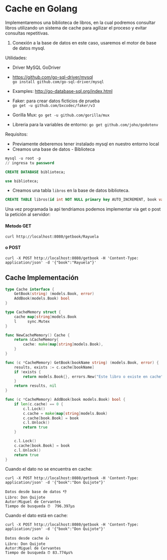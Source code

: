 # Cache en Golang

Implementaremos una biblioteca de libros, en la cual podremos consultar libros utilizando un sistema de cache para agilizar el proceso y evitar consultas repetitivas.

1. Conexión a la base de datos en este caso, usaremos el motor de base de datos mysql. 

Utilidades: 
 - Driver MySQL GoDriver
 - https://github.com/go-sql-driver/mysql  
  ```go install github.com/go-sql-driver/mysql``` 

 - Examples: http://go-database-sql.org/index.html
 - Faker: para crear datos ficticios de prueba  
  ```go get -u github.com/bxcodec/faker/v3```
 - Gorilla Mux: 
 ```go get -u github.com/gorilla/mux```
 - Libreria para la variables de entorno:
 ```go get github.com/joho/godotenv```

    

Requisitos: 
- Previamente deberemos tener instalado mysql en nuestro entorno local
- Creamos una base de datos - Biblioteca

```sql
mysql -u root -p
// ingresa tu password
```

```sql
CREATE DATABASE biblioteca;
```

```sql
use biblioteca;
```
  - Creamos una tabla ```libros``` en la base de datos biblioteca.

```sql
CREATE TABLE libros(id int NOT NULL primary key AUTO_INCREMENT, book varchar(255) NOT NULL, author varchar(255) NOT NULL, created_at DATETIME NOT NULL, updated_at DATETIME NOT NULL);
```


Una vez programada la api tendriamos podemos implementar via get o post la petición al servidor:

#### Metodo GET 
  ```curl http://localhost:8080/getbook/Rayuela``` 

#### o POST
  ```curl -X POST http://localhost:8080/getbook -H 'Content-Type: application/json' -d '{"book":"Rayuela"}'```

## Cache Implementación

```go
type Cache interface {
	GetBook(string) (models.Book, error)
	AddBook(models.Book) bool
}

type CacheMemory struct {
	cache map[string]models.Book
	l     sync.Mutex
}

func NewCacheMemory() Cache {
	return &CacheMemory{
		cache: make(map[string]models.Book),
	}
}

func (c *CacheMemory) GetBook(bookName string) (models.Book, error) {
	results, exists := c.cache[bookName]
	if !exists {
		return models.Book{}, errors.New("Este libro o existe en cache")
	}
	return results, nil
}

func (c *CacheMemory) AddBook(book models.Book) bool {
	if len(c.cache) == 0 {
		c.l.Lock()
		c.cache = make(map[string]models.Book)
		c.cache[book.Book] = book
		c.l.Unlock()
		return true
	}

	c.l.Lock()
	c.cache[book.Book] = book
	c.l.Unlock()
	return true
}

```

Cuando el dato no se encuentra en cache: 

```curl
curl -X POST http://localhost:8080/getbook -H 'Content-Type: application/json' -d '{"book":"Don Quijote"}'

Datos desde base de datos 👎
Libro: Don Quijote
Autor:Miguel de Cervantes
Tiempo de busqueda ⏰  796.397µs
```

Cuando el dato está en cache:
```curl
curl -X POST http://localhost:8080/getbook -H 'Content-Type: application/json' -d '{"book":"Don Quijote"}'

Datos desde cache 👍
Libro: Don Quijote
Autor:Miguel de Cervantes
Tiempo de busqueda ⏰ 83.774µs%  
```